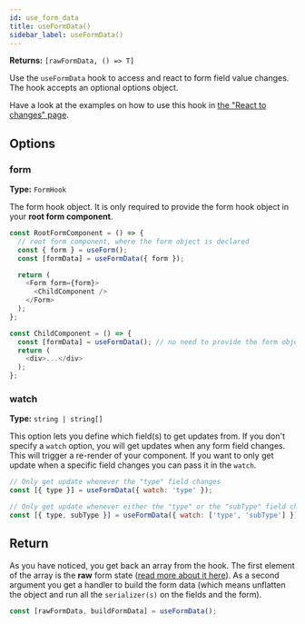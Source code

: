 ```yaml
---
id: use_form_data
title: useFormData()
sidebar_label: useFormData()
---
```


**Returns:** `[rawFormData, () => T]`

Use the `useFormData` hook to access and react to form field value changes. The hook accepts an optional options object.

Have a look at the examples on how to use this hook in [the "React to changes" page](../examples/react_to_changes.md).

## Options

### form

**Type:** `FormHook`  

The form hook object. It is only required to provide the form hook object in your **root form component**.

```js
const RootFormComponent = () => {
  // root form component, where the form object is declared
  const { form } = useForm();
  const [formData] = useFormData({ form });

  return (
    <Form form={form}>
      <ChildComponent />
    </Form>
  );
};

const ChildComponent = () => {
  const [formData] = useFormData(); // no need to provide the form object
  return (
    <div>...</div>
  );
};
```

### watch

**Type:** `string | string[]`  

This option lets you define which field(s) to get updates from. If you don't specify a `watch` option, you will get updates when any form field changes. This will trigger a re-render of your component. If you want to only get update when a specific field changes you can pass it in the `watch`.

```js
// Only get update whenever the "type" field changes
const [{ type }] = useFormData({ watch: 'type' });

// Only get update whenever either the "type" or the "subType" field changes
const [{ type, subType }] = useFormData({ watch: ['type', 'subType'] });
```

## Return

As you have noticed, you get back an array from the hook. The first element of the array is the **raw** form state ([read more about it here](in_out_raw_state.md#raw-data-state)). As a second argument you get a handler to build the form data (which means unflatten the object and run all the `serializer(s)` on the fields and the form).

```js
const [rawFormData, buildFormData] = useFormData();
```